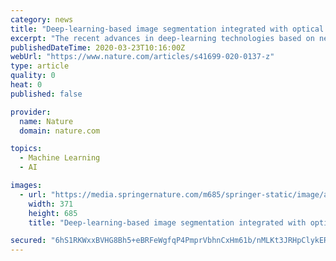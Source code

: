 ```yaml
---
category: news
title: "Deep-learning-based image segmentation integrated with optical microscopy for automatically searching for two-dimensional materials"
excerpt: "The recent advances in deep-learning technologies based on neural networks have led to the emergence of high-performance algorithms for interpreting images, such as object detection 1,2,3,4,5, semantic segmentation 4,"
publishedDateTime: 2020-03-23T10:16:00Z
webUrl: "https://www.nature.com/articles/s41699-020-0137-z"
type: article
quality: 0
heat: 0
published: false

provider:
  name: Nature
  domain: nature.com

topics:
  - Machine Learning
  - AI

images:
  - url: "https://media.springernature.com/m685/springer-static/image/art%3A10.1038%2Fs41699-020-0137-z/MediaObjects/41699_2020_137_Fig1_HTML.png"
    width: 371
    height: 685
    title: "Deep-learning-based image segmentation integrated with optical microscopy for automatically searching for two-dimensional materials"

secured: "6hS1RKWxxBVHG8Bh5+eBRFeWgfqP4PmprVbhnCxHm61b/nMLKt3JRHpClykERPFGjL0OSRTEMrQVDEM2ulBJzyFGSLGcezaoqMSIqjQLnqgvyR5KeAxZtIpw2mcZsEeZjBmBZjs0ocWpNaPym/Yy7Lytrstpu4W7GxBB5DCCoED58qW5yYb1a5p07Fi52448umYFPc0RYAQuhxWfaA0t+Kd20BwMpx5us3QBMzCrx+OOet3aOdimrotbNcHZwVJBQS+3evVyp+SYFepXcOCt4optVg4Ua2zsdOPhoQK7rlXnFlOFGPS0SQgkRlClo51m;KJogiNwiZa1vGrmMX72NCw=="
---
```


